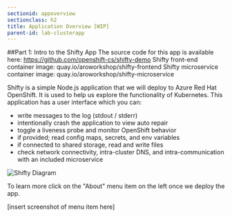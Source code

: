 ```yaml
---
sectionid: appoverview
sectionclass: h2
title: Application Overview [WIP]
parent-id: lab-clusterapp
---
```


##Part 1: Intro to the Shifty App
The source code for this app is available here: https://github.com/openshift-cs/shifty-demo
Shifty front-end container image: quay.io/aroworkshop/shifty-frontend
Shifty microservice container image: quay.io/aroworkshop/shifty-microservice

Shifty is a simple Node.js application that we will deploy to Azure Red Hat OpenShift. It is used to help us explore the functionality of Kubernetes. This application has a user interface which you can:
 - write messages to the log (stdout / stderr)
 - intentionally crash the application to view auto repair
 - toggle a liveness probe and monitor OpenShift behavior
 - if provided; read config maps, secrets, and env variables
 - if connected to shared storage, read and write files
 - check network connectivity, intra-cluster DNS, and intra-communication with an included microservice

![Shifty Diagram](/images/ProductPages.png)

To learn more click on the "About" menu item on the left once we deploy the app.

[insert screenshot of menu item here]
